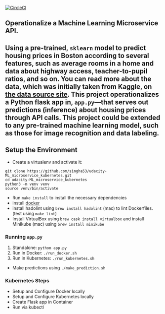 [![CircleCI](https://circleci.com/gh/singha53/udacity-ML_microservice_kubernetes.svg?style=svg)](https://circleci.com/gh/singha53/udacity-ML_microservice_kubernetes)

## Operationalize a Machine Learning Microservice API. 

Using a pre-trained, `sklearn` model to predict housing prices in Boston according to several features, such as average rooms in a home and data about highway access, teacher-to-pupil ratios, and so on. You can read more about the data, which was initially taken from Kaggle, on [the data source site](https://www.kaggle.com/c/boston-housing). This project operationalizes a Python flask app in, `app.py`—that serves out predictions (inference) about housing prices through API calls. This project could be extended to any pre-trained machine learning model, such as those for image recognition and data labeling.
---

## Setup the Environment

* Create a virtualenv and activate it:
```shell
git clone https://github.com/singha53/udacity-ML_microservice_kubernetes.git
cd udacity-ML_microservice_kubernetes
python3 -m venv venv
source venv/bin/activate
```

* Run `make install` to install the necessary dependencies
* install [docker](https://docs.docker.com/docker-for-mac/install/)
* install hadolint using `brew install hadolint` (mac) to lint Dockerfiles. (test using `make lint`)
* Install VirtualBox using `brew cask install virtualbox` and install Minikube (mac) using `brew install minikube`

### Running `app.py`

1. Standalone:  `python app.py`
2. Run in Docker:  `./run_docker.sh`
3. Run in Kubernetes:  `./run_kubernetes.sh`

* Make predictions using `./make_prediction.sh`

### Kubernetes Steps

* Setup and Configure Docker locally
* Setup and Configure Kubernetes locally
* Create Flask app in Container
* Run via kubectl

